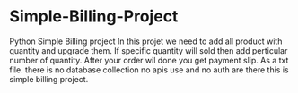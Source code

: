 # Simple-Billing-Project

Python Simple Billing project 
In this projet we need to add all product with quantity and upgrade them.
If specific quantity will sold then add perticular number of quantity.
After your order wil done you get payment slip. As a txt file.
there is no database collection no apis use and no auth are there this is simple billing project. 



